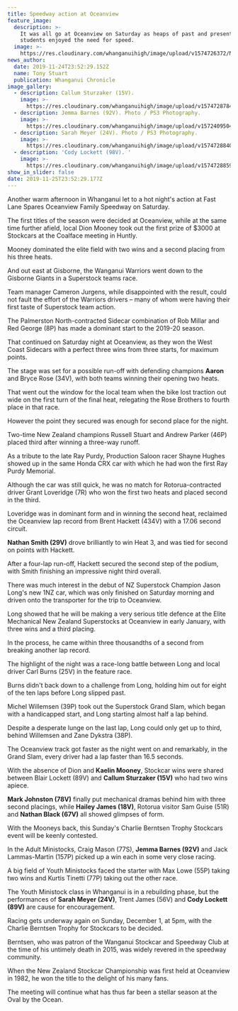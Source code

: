 ```yaml
---
title: Speedway action at Oceanview
feature_image:
  description: >-
    It was all go at Oceanview on Saturday as heaps of past and present WHS
    students enjoyed the need for speed.
  image: >-
    https://res.cloudinary.com/whanganuihigh/image/upload/v1574726372/News/Oceanview_speedway_image.jpg
news_author:
  date: 2019-11-24T23:52:29.152Z
  name: Tony Stuart
  publication: Whanganui Chronicle
image_gallery:
  - description: Callum Sturzaker (15V).
    image: >-
      https://res.cloudinary.com/whanganuihigh/image/upload/v1574728784/News/CallumSturzaker_from_his_facebook_page.jpg
  - description: Jemma Barnes (92V). Photo / PS3 Photography.
    image: >-
      https://res.cloudinary.com/whanganuihigh/image/upload/v1572409504/News/Jemma_Ministock_Opening_Meeting.photo_from_her.jpg
  - description: Sarah Meyer (24V). Photo / PS3 Photography.
    image: >-
      https://res.cloudinary.com/whanganuihigh/image/upload/v1574728840/News/Sarah_Meyer.jpg
  - description: 'Cody Lockett (98V). '
    image: >-
      https://res.cloudinary.com/whanganuihigh/image/upload/v1574728859/News/Cody_Lockett.._98V.jpg
show_in_slider: false
date: 2019-11-25T23:52:29.177Z
---
```

Another warm afternoon in Whanganui let to a hot night's action at Fast Lane Spares Oceanview Family Speedway on Saturday.

The first titles of the season were decided at Oceanview, while at the same time further afield, local Dion Mooney took out the first prize of $3000 at Stockcars at the Coalface meeting in Huntly.

Mooney dominated the elite field with two wins and a second placing from his three heats.

And out east at Gisborne, the Wanganui Warriors went down to the Gisborne Giants in a Superstock teams race.

Team manager Cameron Jurgens, while disappointed with the result, could not fault the effort of the Warriors drivers – many of whom were having their first taste of Superstock team action.

The Palmerston North-contracted Sidecar combination of Rob Millar and Red George (8P) has made a dominant start to the 2019-20 season.

That continued on Saturday night at Oceanview, as they won the West Coast Sidecars with a perfect three wins from three starts, for maximum points.

The stage was set for a possible run-off with defending champions **Aaron** and Bryce Rose (34V), with both teams winning their opening two heats.

That went out the window for the local team when the bike lost traction out wide on the first turn of the final heat, relegating the Rose Brothers to fourth place in that race.

However the point they secured was enough for second place for the night.

Two-time New Zealand champions Russell Stuart and Andrew Parker (46P) placed third after winning a three-way runoff.

As a tribute to the late Ray Purdy, Production Saloon racer Shayne Hughes showed up in the same Honda CRX car with which he had won the first Ray Purdy Memorial.

Although the car was still quick, he was no match for Rotorua-contracted driver Grant Loveridge (7R) who won the first two heats and placed second in the third.

Loveridge was in dominant form and in winning the second heat, reclaimed the Oceanview lap record from Brent Hackett (434V) with a 17.06 second circuit.

**Nathan Smith (29V)** drove brilliantly to win Heat 3, and was tied for second on points with Hackett.

After a four-lap run-off, Hackett secured the second step of the podium, with Smith finishing an impressive night third overall.

There was much interest in the debut of NZ Superstock Champion Jason Long's new 1NZ car, which was only finished on Saturday morning and driven onto the transporter for the trip to Oceanview.

Long showed that he will be making a very serious title defence at the Elite Mechanical New Zealand Superstocks at Oceanview in early January, with three wins and a third placing.

In the process, he came within three thousandths of a second from breaking another lap record.

The highlight of the night was a race-long battle between Long and local driver Carl Burns (25V) in the feature race.

Burns didn't back down to a challenge from Long, holding him out for eight of the ten laps before Long slipped past.

Michel Willemsen (39P) took out the Superstock Grand Slam, which began with a handicapped start, and Long starting almost half a lap behind.

Despite a desperate lunge on the last lap, Long could only get up to third, behind Willemsen and Zane Dykstra (38P).

The Oceanview track got faster as the night went on and remarkably, in the Grand Slam, every driver had a lap faster than 16.5 seconds.

With the absence of Dion and **Kaelin Mooney**, Stockcar wins were shared between Blair Lockett (89V) and **Callum Sturzaker (15V)** who had two wins apiece.

**Mark Johnston (78V)** finally put mechanical dramas behind him with three second placings, while **Hailey James (18V)**, Rotorua visitor Sam Guise (51R) and **Nathan Black (67V)** all showed glimpses of form.

With the Mooneys back, this Sunday's Charlie Berntsen Trophy Stockcars event will be keenly contested.

In the Adult Ministocks, Craig Mason (77S), **Jemma Barnes (92V)** and Jack Lammas-Martin (157P) picked up a win each in some very close racing.

A big field of Youth Ministocks faced the starter with Max Lowe (55P) taking two wins and Kurtis Tinetti (77P) taking out the other race.

The Youth Ministock class in Whanganui is in a rebuilding phase, but the performances of **Sarah Meyer (24V)**, Trent James (56V) and **Cody Lockett (89V)** are cause for encouragement.

Racing gets underway again on Sunday, December 1, at 5pm, with the Charlie Berntsen Trophy for Stockcars to be decided.

Berntsen, who was patron of the Wanganui Stockcar and Speedway Club at the time of his untimely death in 2015, was widely revered in the speedway community.

When the New Zealand Stockcar Championship was first held at Oceanview in 1982, he won the title to the delight of his many fans.

The meeting will continue what has thus far been a stellar season at the Oval by the Ocean.
